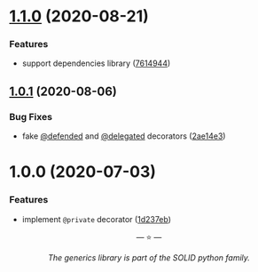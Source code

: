 # [1.1.0](https://github.com/proofit404/generics/compare/1.0.1...1.1.0) (2020-08-21)


### Features

* support dependencies library ([7614944](https://github.com/proofit404/generics/commit/76149446a236093e453a9633e766fc5985a57215))

## [1.0.1](https://github.com/proofit404/generics/compare/1.0.0...1.0.1) (2020-08-06)

### Bug Fixes

- fake [@defended](https://github.com/defended) and
  [@delegated](https://github.com/delegated) decorators
  ([2ae14e3](https://github.com/proofit404/generics/commit/2ae14e3e17ec908b8914dd09e5498b38176eae81))

# 1.0.0 (2020-07-03)

### Features

- implement `@private` decorator
  ([1d237eb](https://github.com/proofit404/generics/commit/1d237eb38066b722ceba8b4c4ebab6dcd66c13b6))

<p align="center">&mdash; ⭐️ &mdash;</p>
<p align="center"><i>The generics library is part of the SOLID python family.</i></p>
